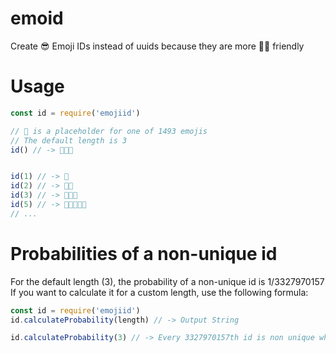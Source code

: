 # emoid
 Create 😎 Emoji IDs instead of uuids because they are more 🧑🏻 friendly

# Usage
```js
const id = require('emojiid')

// 🙂 is a placeholder for one of 1493 emojis
// The default length is 3
id() // -> 🙂🙂🙂


id(1) // -> 🙂
id(2) // -> 🙂🙂
id(3) // -> 🙂🙂🙂
id(5) // -> 🙂🙂🙂🙂🙂
// ...
```

# Probabilities of a non-unique id
For the default length (3), the probability of a non-unique id is 1/3327970157
If you want to calculate it for a custom length, use the following formula:
```js
const id = require('emojiid')
id.calculateProbability(length) // -> Output String

id.calculateProbability(3) // -> Every 3327970157th id is non unique when the length is 3 (thats 3.0048346374038715e-8%)
```
